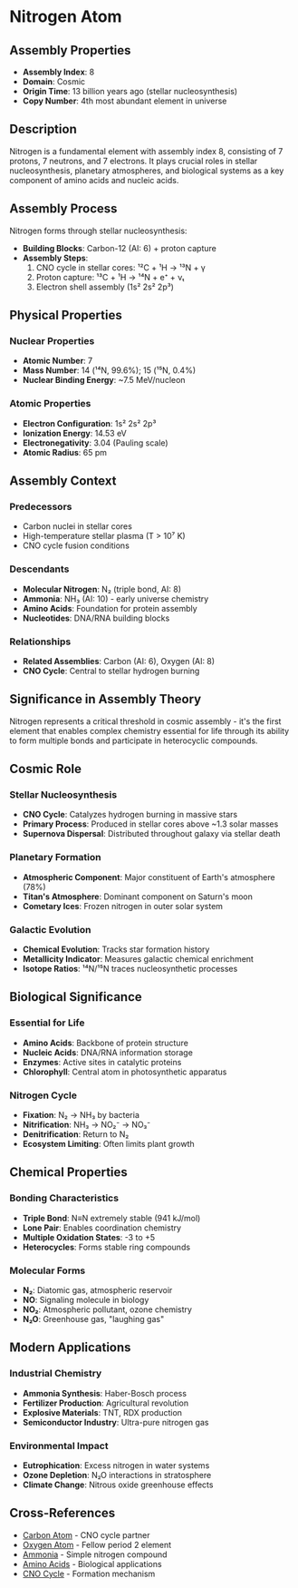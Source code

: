 # Nitrogen Atom

## Assembly Properties
- **Assembly Index**: 8
- **Domain**: Cosmic
- **Origin Time**: 13 billion years ago (stellar nucleosynthesis)
- **Copy Number**: 4th most abundant element in universe

## Description

Nitrogen is a fundamental element with assembly index 8, consisting of 7 protons, 7 neutrons, and 7 electrons. It plays crucial roles in stellar nucleosynthesis, planetary atmospheres, and biological systems as a key component of amino acids and nucleic acids.

## Assembly Process

Nitrogen forms through stellar nucleosynthesis:
- **Building Blocks**: Carbon-12 (AI: 6) + proton capture
- **Assembly Steps**:
  1. CNO cycle in stellar cores: ¹²C + ¹H → ¹³N + γ
  2. Proton capture: ¹³C + ¹H → ¹⁴N + e⁺ + νₜ
  3. Electron shell assembly (1s² 2s² 2p³)

## Physical Properties

### Nuclear Properties
- **Atomic Number**: 7
- **Mass Number**: 14 (¹⁴N, 99.6%); 15 (¹⁵N, 0.4%)
- **Nuclear Binding Energy**: ~7.5 MeV/nucleon

### Atomic Properties
- **Electron Configuration**: 1s² 2s² 2p³
- **Ionization Energy**: 14.53 eV
- **Electronegativity**: 3.04 (Pauling scale)
- **Atomic Radius**: 65 pm

## Assembly Context

### Predecessors
- Carbon nuclei in stellar cores
- High-temperature stellar plasma (T > 10⁷ K)
- CNO cycle fusion conditions

### Descendants
- **Molecular Nitrogen**: N₂ (triple bond, AI: 8)
- **Ammonia**: NH₃ (AI: 10) - early universe chemistry
- **Amino Acids**: Foundation for protein assembly
- **Nucleotides**: DNA/RNA building blocks

### Relationships
- **Related Assemblies**: Carbon (AI: 6), Oxygen (AI: 8)
- **CNO Cycle**: Central to stellar hydrogen burning

## Significance in Assembly Theory

Nitrogen represents a critical threshold in cosmic assembly - it's the first element that enables complex chemistry essential for life through its ability to form multiple bonds and participate in heterocyclic compounds.

## Cosmic Role

### Stellar Nucleosynthesis
- **CNO Cycle**: Catalyzes hydrogen burning in massive stars
- **Primary Process**: Produced in stellar cores above ~1.3 solar masses
- **Supernova Dispersal**: Distributed throughout galaxy via stellar death

### Planetary Formation
- **Atmospheric Component**: Major constituent of Earth's atmosphere (78%)
- **Titan's Atmosphere**: Dominant component on Saturn's moon
- **Cometary Ices**: Frozen nitrogen in outer solar system

### Galactic Evolution
- **Chemical Evolution**: Tracks star formation history
- **Metallicity Indicator**: Measures galactic chemical enrichment
- **Isotope Ratios**: ¹⁴N/¹⁵N traces nucleosynthetic processes

## Biological Significance

### Essential for Life
- **Amino Acids**: Backbone of protein structure
- **Nucleic Acids**: DNA/RNA information storage
- **Enzymes**: Active sites in catalytic proteins
- **Chlorophyll**: Central atom in photosynthetic apparatus

### Nitrogen Cycle
- **Fixation**: N₂ → NH₃ by bacteria
- **Nitrification**: NH₃ → NO₂⁻ → NO₃⁻
- **Denitrification**: Return to N₂
- **Ecosystem Limiting**: Often limits plant growth

## Chemical Properties

### Bonding Characteristics
- **Triple Bond**: N≡N extremely stable (941 kJ/mol)
- **Lone Pair**: Enables coordination chemistry
- **Multiple Oxidation States**: -3 to +5
- **Heterocycles**: Forms stable ring compounds

### Molecular Forms
- **N₂**: Diatomic gas, atmospheric reservoir
- **NO**: Signaling molecule in biology
- **NO₂**: Atmospheric pollutant, ozone chemistry
- **N₂O**: Greenhouse gas, "laughing gas"

## Modern Applications

### Industrial Chemistry
- **Ammonia Synthesis**: Haber-Bosch process
- **Fertilizer Production**: Agricultural revolution
- **Explosive Materials**: TNT, RDX production
- **Semiconductor Industry**: Ultra-pure nitrogen gas

### Environmental Impact
- **Eutrophication**: Excess nitrogen in water systems
- **Ozone Depletion**: N₂O interactions in stratosphere
- **Climate Change**: Nitrous oxide greenhouse effects

## Cross-References

- [Carbon Atom](/domains/cosmic/atoms/carbon.md) - CNO cycle partner
- [Oxygen Atom](/domains/cosmic/atoms/oxygen.md) - Fellow period 2 element
- [Ammonia](/domains/cosmic/molecules/ammonia.md) - Simple nitrogen compound
- [Amino Acids](/domains/biological/amino_acids/) - Biological applications
- [CNO Cycle](/theory/astrophysics/cno_cycle.md) - Formation mechanism